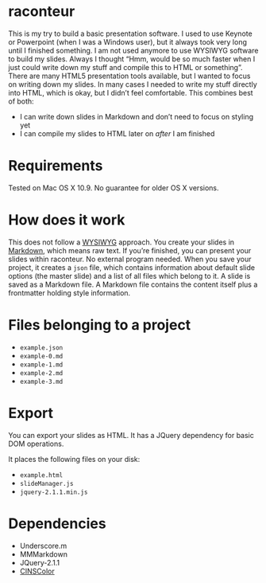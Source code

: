 # raconteur

This is my try to build a basic presentation software.
I used to use Keynote or Powerpoint (when I was a Windows user), but it always took very long until I finished something. I am not used anymore to use WYSIWYG software to build my slides. Always I thought “Hmm, would be so much faster when I just could write down my stuff and compile this to HTML or something”. There are many HTML5 presentation tools available, but I wanted to focus on writing down my slides. In many cases I needed to write my stuff directly into HTML, which is okay, but I didn’t feel comfortable.
This combines best of both:

- I can write down slides in Markdown and don’t need to focus on styling yet
- I can compile my slides to HTML later on *after* I am finished

# Requirements
Tested on Mac OS X 10.9. No guarantee for older OS X versions.

# How does it work
This does not follow a [WYSIWYG](http://en.wikipedia.org/wiki/WYSIWYG) approach. You create your slides in [Markdown](http://en.wikipedia.org/wiki/Markdown), which means raw text.
If you’re finished, you can present your slides within raconteur. No external program needed. When you save your project, it creates a `json` file, which contains information about default slide options (the master slide) and a list of all files which belong to it. A slide is saved as a Markdown file. A Markdown file contains the content itself plus a frontmatter holding style information.

# Files belonging to a project

* `example.json`
* `example-0.md`
* `example-1.md`
* `example-2.md`
* `example-3.md`

# Export
You can export your slides as HTML. It has a JQuery dependency for basic DOM operations. 

It places the following files on your disk:

* `example.html`
* `slideManager.js`
* `jquery-2.1.1.min.js`

# Dependencies

* Underscore.m
* MMMarkdown
* JQuery-2.1.1
* [CINSColor](https://github.com/faceleg/CINSColor-Hex)
